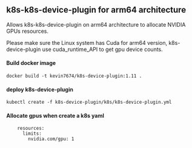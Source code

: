 ## k8s-k8s-device-plugin for arm64 architecture

Allows k8s-k8s-device-plugin on arm64 architecture to allocate  NVIDIA GPUs resources.

Please make sure the Linux system has Cuda for arm64 version, k8s-device-plugin use cuda_runtime_API to get gpu device counts.

#### Build docker image
```
docker build -t kevin7674/k8s-device-plugin:1.11 .
```
#### deploy k8s-device-plugin
```
kubectl create -f k8s-device-plugin/k8s/k8s-device-plugin.yml
```
#### Allocate gpus when create a k8s yaml
```
    resources:
      limits:
        nvidia.com/gpu: 1
```

